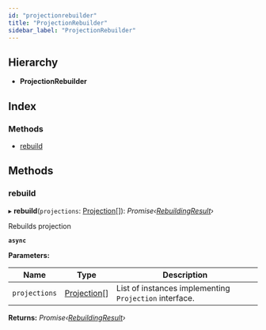 ```yaml
---
id: "projectionrebuilder"
title: "ProjectionRebuilder"
sidebar_label: "ProjectionRebuilder"
---
```


## Hierarchy

* **ProjectionRebuilder**

## Index

### Methods

* [rebuild](projectionrebuilder.md#rebuild)

## Methods

###  rebuild

▸ **rebuild**(`projections`: [Projection](../interfaces/types.projection.md)[]): *Promise‹[RebuildingResult](rebuildingresult.md)›*

Rebuilds projection

**`async`** 

**Parameters:**

Name | Type | Description |
------ | ------ | ------ |
`projections` | [Projection](../interfaces/types.projection.md)[] | List of instances implementing `Projection` interface.  |

**Returns:** *Promise‹[RebuildingResult](rebuildingresult.md)›*
